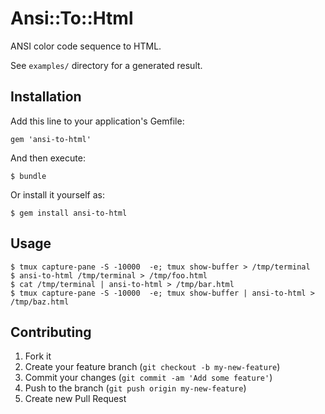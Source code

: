 # Ansi::To::Html

ANSI color code sequence to HTML.

See `examples/` directory for a generated result.

## Installation

Add this line to your application's Gemfile:

    gem 'ansi-to-html'

And then execute:

    $ bundle

Or install it yourself as:

    $ gem install ansi-to-html

## Usage

    $ tmux capture-pane -S -10000  -e; tmux show-buffer > /tmp/terminal
    $ ansi-to-html /tmp/terminal > /tmp/foo.html
    $ cat /tmp/terminal | ansi-to-html > /tmp/bar.html
    $ tmux capture-pane -S -10000  -e; tmux show-buffer | ansi-to-html > /tmp/baz.html

## Contributing

1. Fork it
2. Create your feature branch (`git checkout -b my-new-feature`)
3. Commit your changes (`git commit -am 'Add some feature'`)
4. Push to the branch (`git push origin my-new-feature`)
5. Create new Pull Request

